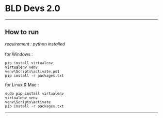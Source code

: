 # BLD Devs 2.0

---
## How to run

*requirement : python installed* 
<br><br>
for Windows :

```
pip install virtualenv
virtualenv venv
venv\Scripts\activate.ps1
pip install -r packages.txt
```

for Linux & Mac :

```
sudo pip install virtualenv
virtualenv venv
venv\Scripts\activate
pip install -r packages.txt
```
---
